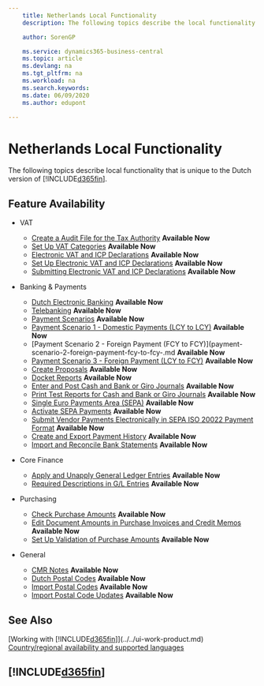 ```yaml
---
    title: Netherlands Local Functionality
    description: The following topics describe the local functionality in the Dutch version of Business Central.

    author: SorenGP

    ms.service: dynamics365-business-central
    ms.topic: article
    ms.devlang: na
    ms.tgt_pltfrm: na
    ms.workload: na
    ms.search.keywords:
    ms.date: 06/09/2020
    ms.author: edupont

---
```

# Netherlands Local Functionality

The following topics describe local functionality that is unique to the Dutch version of [!INCLUDE[d365fin](../../includes/d365fin_md.md)].  

## Feature Availability  

* VAT
    * [Create a Audit File for the Tax Authority](how-to-create-an-audit-file-for-the-tax-authority.md) **Available Now**
    * [Set Up VAT Categories](how-to-set-up-vat-categories.md) **Available Now**
    * [Electronic VAT and ICP Declarations](electronic-vat-and-icp-declarations.md) **Available Now**
    * [Set Up Electronic VAT and ICP Declarations](how-to-set-up-electronic-vat-and-icp-declarations.md) **Available Now**
    * [Submitting Electronic VAT and ICP Declarations](electronic-vat-and-icp-declarations.md) **Available Now**

* Banking & Payments
    * [Dutch Electronic Banking](dutch-electronic-banking.md) **Available Now**
    * [Telebanking](telebanking.md) **Available Now**
    * [Payment Scenarios](payment-scenarios.md) **Available Now**
    * [Payment Scenario 1 - Domestic Payments (LCY to LCY)](payment-scenario-1-domestic-payments-lcy-to-lcy-.md) **Available Now**  
    * [Payment Scenario 2 - Foreign Payment (FCY to FCY)](payment-scenario-2-foreign-payment-fcy-to-fcy-.md **Available Now**  
    * [Payment Scenario 3 - Foreign Payment (LCY  to FCY)](payment-scenario-3-foreign-payment-lcy-to-fcy-.md) **Available Now**
    * [Create Proposals](how-to-create-proposals.md) **Available Now**
    * [Docket Reports](docket-reports.md) **Available Now**
    * [Enter and Post Cash and Bank or Giro Journals](how-to-enter-and-post-cash-and-bank-or-giro-journals.md) **Available Now**
    * [Print Test Reports for Cash and Bank or Giro Journals](how-to-print-the-test-reports-for-cash-and-bank-or-giro-journals.md) **Available Now**
    * [Single Euro Payments Area (SEPA)](single-euro-payments-area-sepa-.md) **Available Now**
    * [Activate SEPA Payments](how-to-activate-sepa-payments.md) **Available Now**
    * [Submit Vendor Payments Electronically in SEPA ISO 20022 Payment Format](how-to-submit-vendor-payments-electronically-in-sepa-iso-20022-payment-format.md) **Available Now**
    * [Create and Export Payment History](how-to-create-and-export-payment-history.md) **Available Now**
    * [Import and Reconcile Bank Statements](how-to-import-and-reconcile-bank-statements.md) **Available Now**

* Core Finance
    * [Apply and Unapply General Ledger Entries](how-to-apply-and-unapply-general-ledger-entries.md) **Available Now**
    * [Required Descriptions in G/L Entries](required-descriptions-in-g-l-entry.md) **Available Now**

* Purchasing
    * [Check Purchase Amounts](check-purchase-amounts.md) **Available Now**
    * [Edit Document Amounts in Purchase Invoices and Credit Memos](how-to-edit-document-amounts-in-purchase-invoices-and-credit-memos.md) **Available Now**  
    * [Set Up Validation of Purchase Amounts](how-to-set-up-validation-of-purchase-amounts.md) **Available Now**

* General
    * [CMR Notes](cmr-notes.md) **Available Now**
    * [Dutch Postal Codes](dutch-post-codes.md) **Available Now**
    * [Import Postal Codes](how-to-import-post-codes.md) **Available Now**
    * [Import Postal Code Updates](how-to-import-post-code-updates.md) **Available Now**  

## See Also

[Working with [!INCLUDE[d365fin](../../includes/d365fin_md.md)]](../../ui-work-product.md)  
[Country/regional availability and supported languages](/dynamics365/business-central/dev-itpro/compliance/apptest-countries-and-translations)  

## [!INCLUDE[d365fin](../../includes/free_trial_md.md)]  
